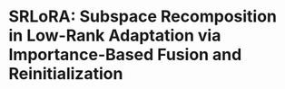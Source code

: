 # SRLoRA: Subspace Recomposition in Low-Rank Adaptation via Importance-Based Fusion and Reinitialization
